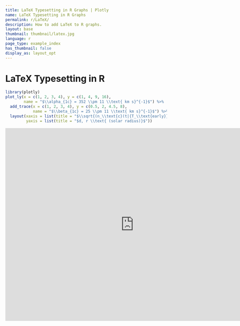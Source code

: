 ```yaml
---
title: LaTeX Typesetting in R Graphs | Plotly
name: LaTeX Typesetting in R Graphs
permalink: r/LaTeX/
description: How to add LaTeX to R graphs.
layout: base
thumbnail: thumbnail/latex.jpg
language: r
page_type: example_index
has_thumbnail: false
display_as: layout_opt
---
```



# LaTeX Typesetting in R

```r
library(plotly)
plot_ly(x = c(1, 2, 3, 4), y = c(1, 4, 9, 16),
        name = "$\\alpha_{1c} = 352 \\pm 11 \\text{ km s}^{-1}$") %>%
  add_trace(x = c(1, 2, 3, 4), y = c(0.5, 2, 4.5, 8),
            name = "$\\beta_{1c} = 25 \\pm 11 \\text{ km s}^{-1}$") %>%
  layout(xaxis = list(title = "$\\sqrt{(n_\\text{c}(t|{T_\\text{early}}))}$"),
         yaxis = list(title = "$d, r \\text{ (solar radius)}$"))
```

<iframe height="600" id="igraph" scrolling="no" seamless="seamless" src="https://plot.ly/~RPlotBot/451.embed" width="800" frameBorder="0"></iframe>
